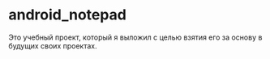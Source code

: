 # android_notepad
Это учебный проект, который я выложил с целью взятия его за основу в будущих своих проектах.
